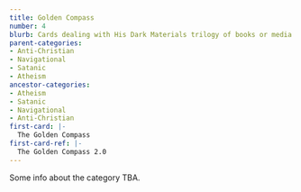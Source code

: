 ```yaml
---
title: Golden Compass
number: 4
blurb: Cards dealing with His Dark Materials trilogy of books or media. The first book was made into the "Golden Compass" movie in the US. These cards are anti-God.
parent-categories:
- Anti-Christian
- Navigational
- Satanic
- Atheism
ancestor-categories:
- Atheism
- Satanic
- Navigational
- Anti-Christian
first-card: |-
  The Golden Compass
first-card-ref: |-
  The Golden Compass 2.0
---
```

Some info about the category TBA.
